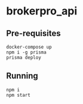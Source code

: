 # brokerpro_api

## Pre-requisites

```
docker-compose up
npm i -g prisma
prisma deploy
```

## Running

```
npm i
npm start
```
